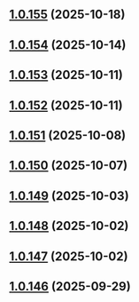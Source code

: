 ## [1.0.155](https://github.com/binary-braids/github-actions-runner/compare/v1.0.154...v1.0.155) (2025-10-18)



## [1.0.154](https://github.com/binary-braids/github-actions-runner/compare/v1.0.153...v1.0.154) (2025-10-14)



## [1.0.153](https://github.com/binary-braids/github-actions-runner/compare/v1.0.152...v1.0.153) (2025-10-11)



## [1.0.152](https://github.com/binary-braids/github-actions-runner/compare/v1.0.151...v1.0.152) (2025-10-11)



## [1.0.151](https://github.com/binary-braids/github-actions-runner/compare/v1.0.150...v1.0.151) (2025-10-08)



## [1.0.150](https://github.com/binary-braids/github-actions-runner/compare/v1.0.149...v1.0.150) (2025-10-07)



## [1.0.149](https://github.com/binary-braids/github-actions-runner/compare/v1.0.148...v1.0.149) (2025-10-03)



## [1.0.148](https://github.com/binary-braids/github-actions-runner/compare/v1.0.147...v1.0.148) (2025-10-02)



## [1.0.147](https://github.com/binary-braids/github-actions-runner/compare/v1.0.146...v1.0.147) (2025-10-02)



## [1.0.146](https://github.com/binary-braids/github-actions-runner/compare/v1.0.145...v1.0.146) (2025-09-29)



